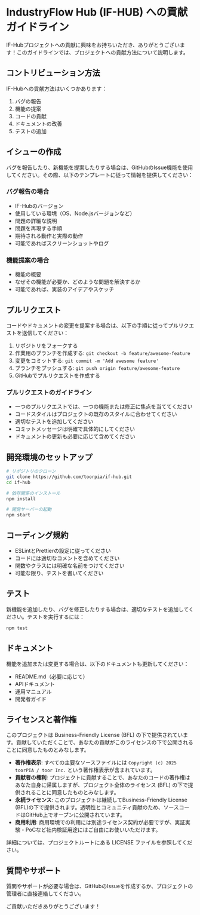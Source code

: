 # IndustryFlow Hub (IF-HUB) への貢献ガイドライン

IF-Hubプロジェクトへの貢献に興味をお持ちいただき、ありがとうございます！このガイドラインでは、プロジェクトへの貢献方法について説明します。

## コントリビューション方法

IF-Hubへの貢献方法はいくつかあります：

1. バグの報告
2. 機能の提案
3. コードの貢献
4. ドキュメントの改善
5. テストの追加

## イシューの作成

バグを報告したり、新機能を提案したりする場合は、GitHubのIssue機能を使用してください。その際、以下のテンプレートに従って情報を提供してください：

### バグ報告の場合

- IF-Hubのバージョン
- 使用している環境（OS、Node.jsバージョンなど）
- 問題の詳細な説明
- 問題を再現する手順
- 期待される動作と実際の動作
- 可能であればスクリーンショットやログ

### 機能提案の場合

- 機能の概要
- なぜその機能が必要か、どのような問題を解決するか
- 可能であれば、実装のアイデアやスケッチ

## プルリクエスト

コードやドキュメントの変更を提案する場合は、以下の手順に従ってプルリクエストを送信してください：

1. リポジトリをフォークする
2. 作業用のブランチを作成する: `git checkout -b feature/awesome-feature`
3. 変更をコミットする: `git commit -m 'Add awesome feature'`
4. ブランチをプッシュする: `git push origin feature/awesome-feature`
5. GitHubでプルリクエストを作成する

### プルリクエストのガイドライン

- 一つのプルリクエストでは、一つの機能または修正に焦点を当ててください
- コードスタイルはプロジェクトの既存のスタイルに合わせてください
- 適切なテストを追加してください
- コミットメッセージは明確で具体的にしてください
- ドキュメントの更新も必要に応じて含めてください

## 開発環境のセットアップ

```bash
# リポジトリのクローン
git clone https://github.com/toorpia/if-hub.git
cd if-hub

# 依存関係のインストール
npm install

# 開発サーバーの起動
npm start
```

## コーディング規約

- ESLintとPrettierの設定に従ってください
- コードには適切なコメントを含めてください
- 関数やクラスには明確な名前をつけてください
- 可能な限り、テストを書いてください

## テスト

新機能を追加したり、バグを修正したりする場合は、適切なテストを追加してください。テストを実行するには：

```bash
npm test
```

## ドキュメント

機能を追加または変更する場合は、以下のドキュメントも更新してください：

- README.md（必要に応じて）
- APIドキュメント
- 運用マニュアル
- 開発者ガイド

## ライセンスと著作権

このプロジェクトは Business-Friendly License (BFL) の下で提供されています。貢献していただくことで、あなたの貢献がこのライセンスの下で公開されることに同意したものとみなします。

- **著作権表示**: すべての主要なソースファイルには `Copyright (c) 2025 toorPIA / toor Inc.` という著作権表示が含まれています。
- **貢献者の権利**: プロジェクトに貢献することで、あなたのコードの著作権はあなた自身に帰属しますが、プロジェクト全体のライセンス (BFL) の下で提供されることに同意したものとみなします。
- **永続ライセンス**: このプロジェクトは継続してBusiness-Friendly License (BFL)の下で提供されます。透明性とコミュニティ貢献のため、ソースコードはGitHub上でオープンに公開されています。
- **商用利用**: 商用環境での利用には別途ライセンス契約が必要ですが、実証実験・PoCなど社内検証用途にはご自由にお使いいただけます。

詳細については、プロジェクトルートにある LICENSE ファイルを参照してください。

## 質問やサポート

質問やサポートが必要な場合は、GitHubのIssueを作成するか、プロジェクトの管理者に直接連絡してください。

ご貢献いただきありがとうございます！
